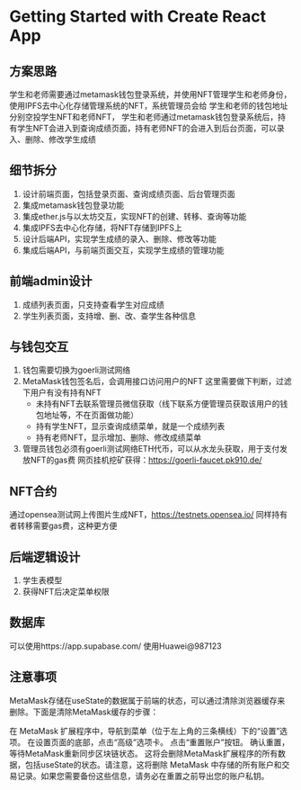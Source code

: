 # Getting Started with Create React App

## 方案思路
学生和老师需要通过metamask钱包登录系统，并使用NFT管理学生和老师身份，使用IPFS去中心化存储管理系统的NFT，系统管理员会给 学生和老师的钱包地址分别空投学生NFT和老师NFT，  学生和老师通过metamask钱包登录系统后，持有学生NFT会进入到查询成绩页面，持有老师NFT的会进入到后台页面，可以录入、删除、修改学生成绩

## 细节拆分
1. 设计前端页面，包括登录页面、查询成绩页面、后台管理页面
2. 集成metamask钱包登录功能
3. 集成ether.js与以太坊交互，实现NFT的创建、转移、查询等功能
4. 集成IPFS去中心化存储，将NFT存储到IPFS上
5. 设计后端API，实现学生成绩的录入、删除、修改等功能
6. 集成后端API，与前端页面交互，实现学生成绩的管理功能

## 前端admin设计
1. 成绩列表页面，只支持查看学生对应成绩
2. 学生列表页面，支持增、删、改、查学生各种信息


## 与钱包交互
1. 钱包需要切换为goerli测试网络
2. MetaMask钱包签名后，会调用接口访问用户的NFT
这里需要做下判断，过滤下用户有没有持有NFT
    - 未持有NFT去联系管理员微信获取（线下联系方便管理员获取该用户的钱包地址等，不在页面做功能）
    - 持有学生NFT，显示查询成绩菜单，就是一个成绩列表
    - 持有老师NFT，显示增加、删除、修改成绩菜单
3. 管理员钱包必须有goerli测试网络ETH代币，可以从水龙头获取，用于支付发放NFT的gas费
网页挂机挖矿获得：https://goerli-faucet.pk910.de/

## NFT合约
通过opensea测试网上传图片生成NFT，https://testnets.opensea.io/
同样持有者转移需要gas费，这种更方便


## 后端逻辑设计
1. 学生表模型
2. 获得NFT后决定菜单权限

## 数据库
可以使用https://app.supabase.com/
使用Huawei@987123





## 注意事项
MetaMask存储在useState的数据属于前端的状态，可以通过清除浏览器缓存来删除。下面是清除MetaMask缓存的步骤：

在 MetaMask 扩展程序中，导航到菜单（位于左上角的三条横线）下的“设置”选项。
在设置页面的底部，点击“高级”选项卡。
点击“重置账户”按钮。
确认重置，等待MetaMask重新同步区块链状态。
这将会删除MetaMask扩展程序的所有数据，包括useState的状态。请注意，这将删除 MetaMask 中存储的所有账户和交易记录。如果您需要备份这些信息，请务必在重置之前导出您的账户私钥。